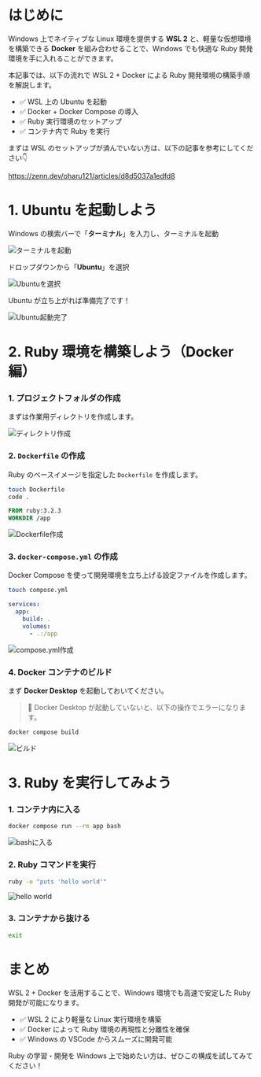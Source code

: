 # はじめに

Windows 上でネイティブな Linux 環境を提供する **WSL 2** と、軽量な仮想環境を構築できる **Docker** を組み合わせることで、Windows でも快適な Ruby 開発環境を手に入れることができます。

本記事では、以下の流れで WSL 2 + Docker による Ruby 開発環境の構築手順を解説します。

* ✅ WSL 上の Ubuntu を起動
* ✅ Docker + Docker Compose の導入
* ✅ Ruby 実行環境のセットアップ
* ✅ コンテナ内で Ruby を実行

まずは WSL のセットアップが済んでいない方は、以下の記事を参考にしてください👇

https://zenn.dev/oharu121/articles/d8d5037a1edfd8

# 1. Ubuntu を起動しよう

Windows の検索バーで「**ターミナル**」を入力し、ターミナルを起動

![ターミナルを起動](https://qiita-image-store.s3.ap-northeast-1.amazonaws.com/0/3760374/4a6d5787-d1c9-4e57-b370-b5a3aa1856aa.png)

ドロップダウンから「**Ubuntu**」を選択

![Ubuntuを選択](https://qiita-image-store.s3.ap-northeast-1.amazonaws.com/0/3760374/8f5159fb-6f86-884f-f6a5-e853507155c6.png)

Ubuntu が立ち上がれば準備完了です！

![Ubuntu起動完了](https://qiita-image-store.s3.ap-northeast-1.amazonaws.com/0/3760374/1657ba48-04cf-30f5-2bcb-930e4e9c3eaf.png)

# 2. Ruby 環境を構築しよう（Docker 編）

### 1. プロジェクトフォルダの作成

まずは作業用ディレクトリを作成します。

![ディレクトリ作成](https://qiita-image-store.s3.ap-northeast-1.amazonaws.com/0/3760374/97d5a1e9-5dfb-4a5c-7374-0d797a92d4b3.png)

### 2. `Dockerfile` の作成

Ruby のベースイメージを指定した `Dockerfile` を作成します。

```bash
touch Dockerfile
code .
```

```Dockerfile
FROM ruby:3.2.3
WORKDIR /app
```

![Dockerfile作成](https://qiita-image-store.s3.ap-northeast-1.amazonaws.com/0/3760374/b5056ee5-8f11-6ffe-5a3f-b47c79894b4e.png)

### 3. `docker-compose.yml` の作成

Docker Compose を使って開発環境を立ち上げる設定ファイルを作成します。

```bash
touch compose.yml
```

```yaml
services:
  app:
    build: .
    volumes:
      - .:/app
```

![compose.yml作成](https://qiita-image-store.s3.ap-northeast-1.amazonaws.com/0/3760374/3991df61-1c0a-c4a1-a9ac-a3027656badf.png)

### 4. Docker コンテナのビルド

まず **Docker Desktop** を起動しておいてください。

>🛑 Docker Desktop が起動していないと、以下の操作でエラーになります。

```bash
docker compose build
```

![ビルド](https://qiita-image-store.s3.ap-northeast-1.amazonaws.com/0/3760374/eed6b54f-6c61-debc-5378-bb15dfc1a503.png)

# 3. Ruby を実行してみよう

### 1. コンテナ内に入る

```bash
docker compose run --rm app bash
```

![bashに入る](https://qiita-image-store.s3.ap-northeast-1.amazonaws.com/0/3760374/be7acee8-251d-d98c-7dfb-5237a4944bbe.png)

### 2. Ruby コマンドを実行

```bash
ruby -e "puts 'hello world'"
```

![hello world](https://qiita-image-store.s3.ap-northeast-1.amazonaws.com/0/3760374/bc049c2e-8ab2-347c-a7fd-8099ce9ffc96.png)

### 3. コンテナから抜ける

```bash
exit
```


# まとめ

WSL 2 + Docker を活用することで、Windows 環境でも高速で安定した Ruby 開発が可能になります。

* ✅ WSL 2 により軽量な Linux 実行環境を構築
* ✅ Docker によって Ruby 環境の再現性と分離性を確保
* ✅ Windows の VSCode からスムーズに開発可能

Ruby の学習・開発を Windows 上で始めたい方は、ぜひこの構成を試してみてください！
